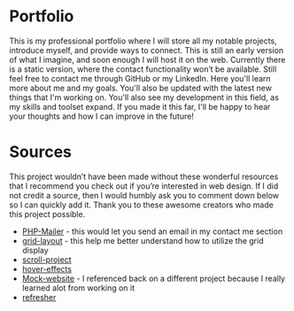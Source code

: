 # Portfolio
  This is my professional portfolio where I will store all my notable projects, introduce myself, and provide ways to connect. This is still an early version of what I imagine, and soon enough I will host it on the web. Currently there is a static version, where the contact functionality won’t be available. Still feel free to contact me through GitHub or my LinkedIn. Here you'll learn more about me and my goals. You'll also be updated with the latest new things that I'm working on. You'll also see my development in this field, as my skills and toolset expand. If you made it this far, I'll be happy to hear your thoughts and how I can improve in the future!
# Sources
  This project wouldn’t have been made without these wonderful resources that I recommend you check out if you’re interested in web design. If I did not credit a source, then I would humbly ask you to comment down below so I can quickly add it. Thank you to these awesome creators who made this project possible.
  - [PHP-Mailer](https://www.youtube.com/watch?v=EM630O5W-_I) - this would let you send an email in my contact me section
  - [grid-layout](https://www.youtube.com/watch?v=eHaZlFcGl6k) - this help me better understand how to utilize the grid display
  - [scroll-project](https://www.w3schools.com/cssref/pr_pos_overflow.php)
  - [hover-effects](https://www.w3schools.com/cssref/sel_hover.php)
  - [Mock-website](https://github.com/soberox/website) - I referenced back on a different project because I really learned alot from working on it
  - [refresher](https://www.youtube.com/watch?v=HGTJBPNC-Gw)
